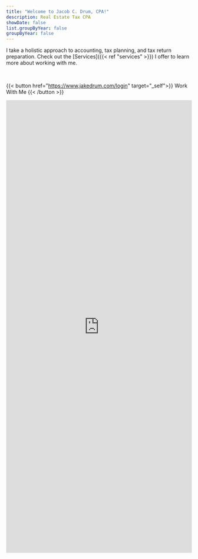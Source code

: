 ```yaml
---
title: "Welcome to Jacob C. Drum, CPA!"
description: Real Estate Tax CPA
showDate: false
list.groupByYear: false
groupByYear: false
---
```



I take a holistic approach to accounting, tax planning, and tax return preparation. Check out the [Services]({{< ref "services" >}}) I offer to learn more about working with me.

<br>

{{< button href="https://www.jakedrum.com/login" target="_self">}}
Work With Me
{{< /button >}}

<iframe src="https://www.cognitoforms.com/f/q-qwNMQ45kGyCVH20yhn2A/4" style="border:0;width:100%;" height="1227"></iframe>
<script src="https://www.cognitoforms.com/f/iframe.js"></script>
